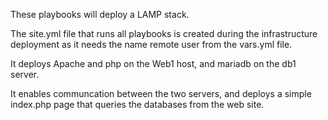 These playbooks will deploy a LAMP stack.

The site.yml file that runs all playbooks is created during the infrastructure deployment as it needs the name remote user from the vars.yml file.

It deploys Apache and php on the Web1 host, and mariadb on the db1 server.

It enables communcation between the two servers, and deploys a simple index.php page that queries the databases from the web site.
